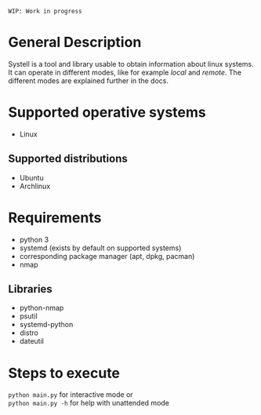 ```
WIP: Work in progress
```
# General Description
Systell is a tool and library usable to obtain information about linux systems. It can operate in different modes, like for example *local* and *remote*. The different modes are explained further in the docs.

# Supported operative systems
- Linux

## Supported distributions
- Ubuntu
- Archlinux

# Requirements
- python 3
- systemd (exists by default on supported systems)
- corresponding package manager (apt, dpkg, pacman)
- nmap
## Libraries
- python-nmap
- psutil
- systemd-python
- distro
- dateutil

# Steps to execute
`python main.py` for interactive mode or
<br>
`python main.py -h` for help with unattended mode